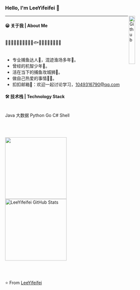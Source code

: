 ### Hello, I'm LeeYifeifei 👋

<img width="20%" align="right" alt="Github" src="https://user-images.githubusercontent.com/48678280/88862734-4903af80-d201-11ea-968b-9c939d88a37c.gif" />

<hr>

#### 😀 关于我 | About Me
<br/>
👨‍💻🏄‍♂️🏊‍♂️🎣🦈🐬🐋🐟🐠🐡🦐🦑🐙🦞🦀🐚
<br/> <br/>

- 专业捕鱼达人🥇，混迹渔场多年🚣‍。
- 曾经的机智少年👼。
- 活在当下的捕鱼攻城狮🎣。
- 做自己热爱的事情👨‍💻。
- 扣扣邮箱💬：欢迎一起讨论学习，<1049316790@qq.com>


#### 🛠 技术栈 | Technology Stack
<br/>
Java 大数据 Python Go C# Shell

<br/><br/>

<a href="https://github.com/LeeYifeifei">
  <img align="center" src="https://github-readme-stats.vercel.app/api/top-langs/?username=LeeYifeifei&hide=&title_color=ffffff&text_color=c9cacc&icon_color=2bbc8a&bg_color=1d1f21&langs_count=3" height="200px" />
</a>
<a href="https://github.com/LeeYifeifei">
  <img align="center" src="https://github-readme-stats.vercel.app/api?username=LeeYifeifei&show_icons=true&line_height=27&count_private=true&title_color=ffffff&text_color=c9cacc&icon_color=2bbc8a&bg_color=1d1f21" alt="LeeYifeifei GitHub Stats" height="200px" />
</a>

<br> <br>

⭐️ From [LeeYifeifei](https://github.com/LeeYifeifei)
